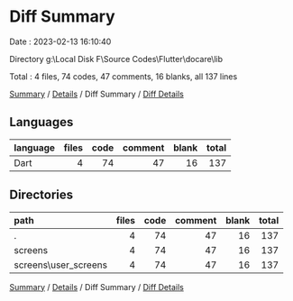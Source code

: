 # Diff Summary

Date : 2023-02-13 16:10:40

Directory g:\\Local Disk F\\Source Codes\\Flutter\\docare\\lib

Total : 4 files,  74 codes, 47 comments, 16 blanks, all 137 lines

[Summary](results.md) / [Details](details.md) / Diff Summary / [Diff Details](diff-details.md)

## Languages
| language | files | code | comment | blank | total |
| :--- | ---: | ---: | ---: | ---: | ---: |
| Dart | 4 | 74 | 47 | 16 | 137 |

## Directories
| path | files | code | comment | blank | total |
| :--- | ---: | ---: | ---: | ---: | ---: |
| . | 4 | 74 | 47 | 16 | 137 |
| screens | 4 | 74 | 47 | 16 | 137 |
| screens\\user_screens | 4 | 74 | 47 | 16 | 137 |

[Summary](results.md) / [Details](details.md) / Diff Summary / [Diff Details](diff-details.md)